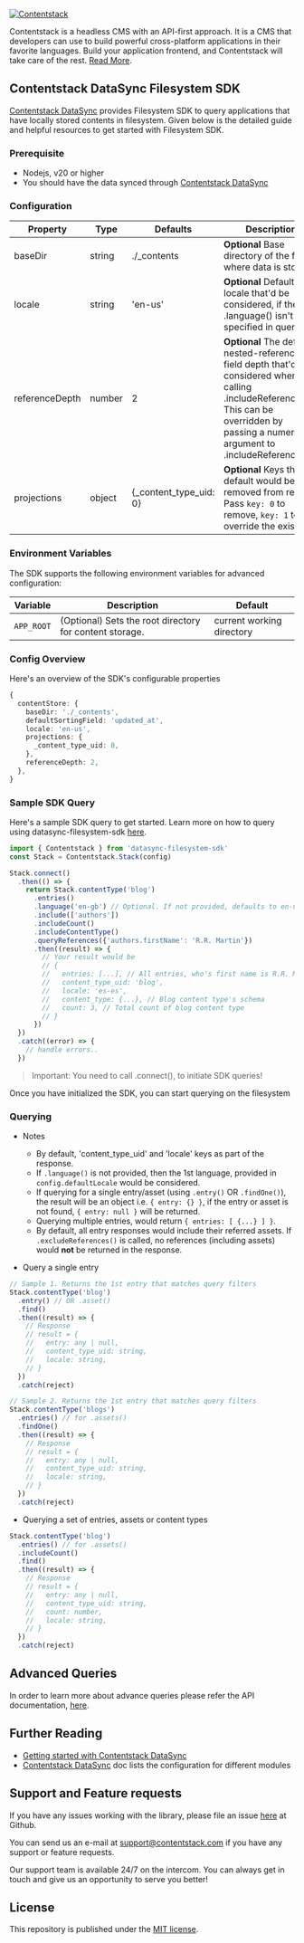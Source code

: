 [![Contentstack](https://www.contentstack.com/docs/static/images/contentstack.png)](https://www.contentstack.com/)

Contentstack is a headless CMS with an API-first approach. It is a CMS that developers can use to build powerful cross-platform applications in their favorite languages. Build your application frontend, and Contentstack will take care of the rest. [Read More](https://www.contentstack.com/).

## Contentstack DataSync Filesystem SDK

[Contentstack DataSync](https://www.contentstack.com/docs/guide/synchronization/contentstack-datasync) provides Filesystem SDK to query applications that have locally stored contents in filesystem. Given below is the detailed guide and helpful resources to get started with Filesystem SDK.

### Prerequisite

- Nodejs, v20 or higher
- You should have the data synced through [Contentstack DataSync](https://www.contentstack.com/docs/guide/synchronization/contentstack-datasync)

### Configuration

|Property|Type|Defaults|Description|
|--|--|--|--|
|baseDir|string|./_contents|**Optional** Base directory of the folder where data is stored.|
|locale|string|'en-us'|**Optional** Default locale that'd be considered, if the .language() isn't specified in queries|
|referenceDepth|number|2|**Optional** The default nested-reference-field depth that'd be considered when calling .includeReferences(). This can be overridden by passing a numerical argument to .includeReferences(4)|
|projections|object|{_content_type_uid: 0}|**Optional** Keys that by default would be removed from results. Pass `key: 0` to remove, `key: 1` to override the existing..|

### Environment Variables

The SDK supports the following environment variables for advanced configuration:

| Variable    | Description | Default |
|-------------|-------------|-------------| 
| `APP_ROOT`  | (Optional) Sets the root directory for content storage. | current working directory |

### Config Overview

Here's an overview of the SDK's configurable properties

```ts
{
  contentStore: {
    baseDir: './_contents',
    defaultSortingField: 'updated_at',
    locale: 'en-us',
    projections: {
      _content_type_uid: 0,
    },
    referenceDepth: 2,
  },
}
```

### Sample SDK Query

Here's a sample SDK query to get started. Learn more on how to query using datasync-filesystem-sdk [here](https://contentstack.github.io/datasync-filesystem-sdk/).

```ts
import { Contentstack } from 'datasync-filesystem-sdk'
const Stack = Contentstack.Stack(config)

Stack.connect()
  .then(() => {
    return Stack.contentType('blog')
      .entries()
      .language('en-gb') // Optional. If not provided, defaults to en-us
      .include(['authors'])
      .includeCount()
      .includeContentType()
      .queryReferences({'authors.firstName': 'R.R. Martin'})
      .then((result) => {
        // Your result would be
        // {
        //   entries: [...], // All entries, who's first name is R.R. Martin
        //   content_type_uid: 'blog',
        //   locale: 'es-es',
        //   content_type: {...}, // Blog content type's schema
        //   count: 3, // Total count of blog content type
        // }
      })
  })
  .catch((error) => {
    // handle errors..
  })
```
> Important: You need to call .connect(), to initiate SDK queries!

Once you have initialized the SDK, you can start querying on the filesystem

### Querying
- Notes
  - By default, 'content_type_uid' and 'locale' keys as part of the response.
  - If `.language()` is not provided, then the 1st language, provided in `config.defaultLocale` would be considered.
  - If querying for a single entry/asset (using `.entry()` OR `.findOne()`), the result will be an object i.e. `{ entry: {} }`, if the entry or asset is not found, `{ entry: null }` will be returned.
  - Querying multiple entries, would return `{ entries: [ {...} ] }`.
  - By default, all entry responses would include their referred assets. If `.excludeReferences()` is called, no references (including assets) would **not** be returned in the response.

- Query a single entry
```ts
// Sample 1. Returns the 1st entry that matches query filters
Stack.contentType('blog')
  .entry() // OR .asset()
  .find()
  .then((result) => {
    // Response
    // result = {
    //   entry: any | null,
    //   content_type_uid: string,
    //   locale: string,
    // }
  })
  .catch(reject)

// Sample 2. Returns the 1st entry that matches query filters
Stack.contentType('blogs')
  .entries() // for .assets() 
  .findOne()
  .then((result) => {
    // Response
    // result = {
    //   entry: any | null,
    //   content_type_uid: string,
    //   locale: string,
    // }
  })
  .catch(reject)
```

- Querying a set of entries, assets or content types
```ts
Stack.contentType('blog')
  .entries() // for .assets() 
  .includeCount()
  .find()
  .then((result) => {
    // Response
    // result = {
    //   entry: any | null,
    //   content_type_uid: string,
    //   count: number,
    //   locale: string,
    // }
  })
  .catch(reject)
```

## Advanced Queries

In order to learn more about advance queries please refer the API documentation, [here](https://contentstack.github.io/datasync-filesystem-sdk/).
  
## Further Reading
- [Getting started with Contentstack DataSync](https://www.contentstack.com/docs/developers/develop-apps-with-datasync/get-started-with-contentstack-datasync) 
- [Contentstack DataSync](https://www.contentstack.com/docs/developers/develop-apps-with-datasync/configuration-files-for-contentstack-datasync) doc lists the configuration for different modules

## Support and Feature requests

If you have any issues working with the library, please file an issue [here](https://github.com/contentstack/datasync-filesystem-sdk/issues) at Github.

You can send us an e-mail at [support@contentstack.com](mailto:support@contentstack.com) if you have any support or feature requests.

Our support team is available 24/7 on the intercom. You can always get in touch and give us an opportunity to serve you better!

## License

This repository is published under the [MIT license](./LICENSE).
